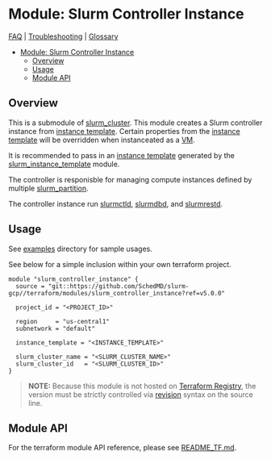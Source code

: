 # Module: Slurm Controller Instance

[FAQ](../../../docs/faq.md) |
[Troubleshooting](../../../docs/troubleshooting.md) |
[Glossary](../../../docs/glossary.md)

<!-- mdformat-toc start --slug=github --no-anchors --maxlevel=6 --minlevel=1 -->

- [Module: Slurm Controller Instance](#module-slurm-controller-instance)
  - [Overview](#overview)
  - [Usage](#usage)
  - [Module API](#module-api)

<!-- mdformat-toc end -->

## Overview

This is a submodule of [slurm_cluster](../slurm_cluster/). This module creates a
Slurm controller instance from
[instance template](../../../docs/glossary.md#instance-template). Certain
properties from the
[instance template](../../../docs/glossary.md#instance-template) will be
overridden when instanceated as a [VM](../../../docs/glossary.md#vm).

It is recommended to pass in an
[instance template](../../../docs/glossary.md#instance-template) generated by
the [slurm_instance_template](../slurm_instance_template) module.

The controller is responisble for managing compute instances defined by multiple
[slurm_partition](../slurm_partition/README.md).

The controller instance run [slurmctld](../../../docs/glossary.md#slurmctld),
[slurmdbd](../../../docs/glossary.md#slurmdbd), and
[slurmrestd](../../../docs/glossary.md#slurmrestd).

## Usage

See [examples](../../examples/slurm_controller_instance/) directory for sample
usages.

See below for a simple inclusion within your own terraform project.

```hcl
module "slurm_controller_instance" {
  source = "git::https://github.com/SchedMD/slurm-gcp//terraform/modules/slurm_controller_instance?ref=v5.0.0"

  project_id = "<PROJECT_ID>"

  region     = "us-central1"
  subnetwork = "default"

  instance_template = "<INSTANCE_TEMPLATE>"

  slurm_cluster_name = "<SLURM_CLUSTER_NAME>"
  slurm_cluster_id   = "<SLURM_CLUSTER_ID>"
}
```

> **NOTE:** Because this module is not hosted on
> [Terraform Registry](../../../docs/glossary.md#terraform-registry), the
> version must be strictly controlled via
> [revision](https://www.terraform.io/language/modules/sources#selecting-a-revision)
> syntax on the source line.

## Module API

For the terraform module API reference, please see
[README_TF.md](./README_TF.md).
